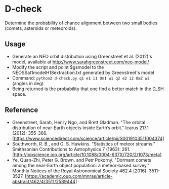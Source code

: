 # D-check
Determine the probability of chance alignment between two small bodies (comets, asteroids or meteoroids).

## Usage
* Generate an NEO orbit distribution using Greenstreet et al. (2012)'s model, available at http://www.sarahgreenstreet.com/neo-model/
* Modify the script and point $gsmodel to the NEOSSat1modelH18extraction.txt generated by Greenstreet's model
* Command: `python2 d-check.py q1 e1 i1 Om1 w1 q2 e2 i2 Om2 w2` (angles in deg)
* Being returned is the probability that one find a better match in the D_SH space.

## Reference
* Greenstreet, Sarah, Henry Ngo, and Brett Gladman. "The orbital distribution of near-Earth objects inside Earth’s orbit." Icarus 217.1 (2012): 355-366. [https://www.sciencedirect.com/science/article/pii/S0019103511004374]
* Southworth, R. B., and G. S. Hawkins. "Statistics of meteor streams." Smithsonian Contributions to Astrophysics 7 (1963): 261. [http://iopscience.iop.org/article/10.1088/0004-637X/720/2/1073/meta]
* Ye, Quan-Zhi, Peter G. Brown, and Petr Pokorný. "Dormant comets among the near-Earth object population: a meteor-based survey." Monthly Notices of the Royal Astronomical Society 462.4 (2016): 3511-3527. [https://academic.oup.com/mnras/article-abstract/462/4/3511/2589444]

